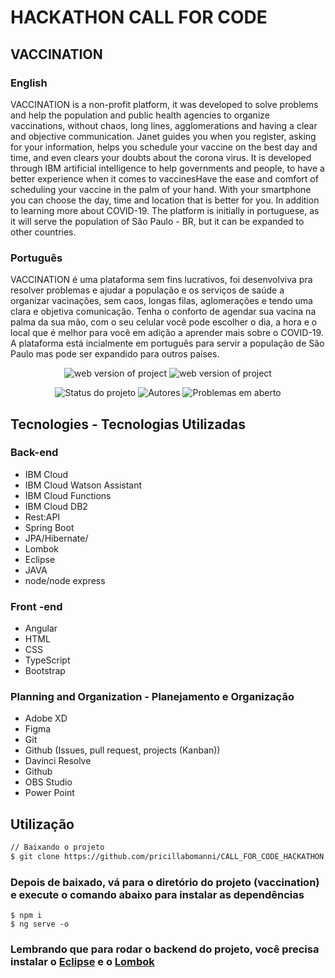 # HACKATHON CALL FOR CODE 

## VACCINATION

### English
VACCINATION is a non-profit platform, it was developed to solve problems and help the population and public health agencies to 
organize vaccinations, without chaos, long lines, agglomerations and having a clear and objective communication. Janet guides you
when you register, asking for your information, helps you schedule your vaccine on the best day and time, and even clears your doubts
about the corona virus. It is developed through IBM artificial intelligence to help governments and people, to have a better experience
when it comes to vaccinesHave the ease and comfort of scheduling your vaccine in the palm of your hand. With your smartphone you can choose
the day, time and location that is better for you. In addition to learning more about COVID-19. The platform is initially in portuguese, as it
will serve the population of São Paulo - BR, but it can be expanded to other countries.

### Português
VACCINATION é uma plataforma sem fins lucrativos, foi desenvolviva pra resolver problemas e ajudar a população e os serviços de saúde a organizar vacinações,
sem caos, longas filas, aglomerações e tendo uma clara e objetiva comunicação. Tenha o conforto de agendar sua vacina na palma da sua mão, com o seu celular 
você pode escolher o dia, a hora e o local que é melhor para você em adição a aprender mais sobre o COVID-19. A plataforma está incialmente em português para 
servir a população de São Paulo mas pode ser expandido para outros países.

<p align="center">
<img alt="web version of project" src="https://i.imgur.com/YebV7b7.jpg"/>
<img alt="web version of project" src="https://i.imgur.com/hnXe5ih.jpg"/>
</p>

<p align="center">
    <img alt="Status do projeto" src="https://img.shields.io/badge/Status-em%20constru%C3%A7%C3%A3o-ff4b8d"/>
    <img alt="Autores" src="https://img.shields.io/badge/Autores-Equipe%20VACCINATION-ff4b8d"/>
    <img alt="Problemas em aberto" src="https://img.shields.io/github/issues/bielzin42/cresci?color=ff4b8d&logo=ff4b8d&logoColor=ff4b8d" />   
</p>

## Tecnologies - Tecnologias Utilizadas

### Back-end
* IBM Cloud
* IBM Cloud Watson Assistant
* IBM Cloud Functions
* IBM Cloud DB2
* Rest:API
* Spring Boot
* JPA/Hibernate/
* Lombok
* Eclipse
* JAVA
* node/node express

### Front -end
* Angular
* HTML
* CSS
* TypeScript
* Bootstrap

### Planning and Organization - Planejamento e Organização
* Adobe XD
* Figma
* Git
* Github (Issues, pull request, projects (Kanban))
* Davinci Resolve
* Github
* OBS Studio
* Power Point

## Utilização

```bash
// Baixando o projeto
$ git clone https://github.com/pricillabomanni/CALL_FOR_CODE_HACKATHON.git

```
### Depois de baixado, vá para o diretório do projeto (vaccination) e execute o comando abaixo para instalar as dependências
````
$ npm i
$ ng serve -o
````
### Lembrando que para rodar o backend do projeto, você precisa instalar o [Eclipse](https://www.eclipse.org/downloads/) e o [Lombok](https://projectlombok.org/download)
